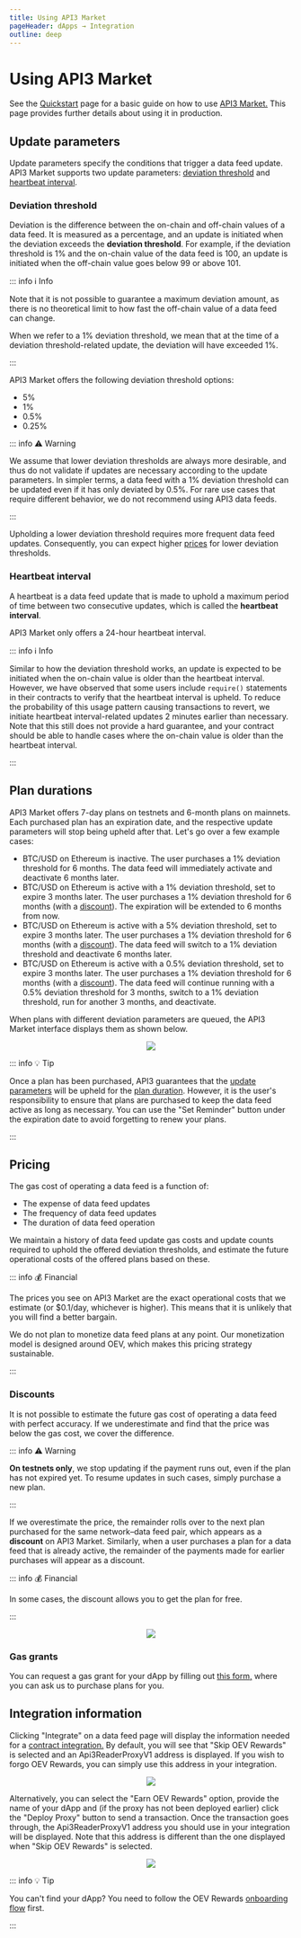 ```yaml
---
title: Using API3 Market
pageHeader: dApps → Integration
outline: deep
---
```


<PageHeader/>

# Using API3 Market

See the [Quickstart](/dapps/quickstart/index.md) page for a basic guide on how to use [API3 Market.](https://market.api3.org/)
This page provides further details about using it in production.

## Update parameters

Update parameters specify the conditions that trigger a data feed update.
API3 Market supports two update parameters: [deviation threshold](#deviation-threshold) and [heartbeat interval](#heartbeat-interval).

### Deviation threshold

Deviation is the difference between the on-chain and off-chain values of a data feed.
It is measured as a percentage, and an update is initiated when the deviation exceeds the **deviation threshold**.
For example, if the deviation threshold is 1% and the on-chain value of the data feed is 100, an update is initiated when the off-chain value goes below 99 or above 101.

::: info ℹ️ Info

Note that it is not possible to guarantee a maximum deviation amount, as there is no theoretical limit to how fast the off-chain value of a data feed can change.

When we refer to a 1% deviation threshold, we mean that at the time of a deviation threshold-related update, the deviation will have exceeded 1%.

:::

API3 Market offers the following deviation threshold options:

- 5%
- 1%
- 0.5%
- 0.25%

::: info ⚠️ Warning

We assume that lower deviation thresholds are always more desirable, and thus do not validate if updates are necessary according to the update parameters.
In simpler terms, a data feed with a 1% deviation threshold can be updated even if it has only deviated by 0.5%.
For rare use cases that require different behavior, we do not recommend using API3 data feeds.

:::

Upholding a lower deviation threshold requires more frequent data feed updates.
Consequently, you can expect higher [prices](#pricing) for lower deviation thresholds.

### Heartbeat interval

A heartbeat is a data feed update that is made to uphold a maximum period of time between two consecutive updates, which is called the **heartbeat interval**.

API3 Market only offers a 24-hour heartbeat interval.

::: info ℹ️ Info

Similar to how the deviation threshold works, an update is expected to be initiated when the on-chain value is older than the heartbeat interval.
However, we have observed that some users include `require()` statements in their contracts to verify that the heartbeat interval is upheld.
To reduce the probability of this usage pattern causing transactions to revert, we initiate heartbeat interval-related updates 2 minutes earlier than necessary.
Note that this still does not provide a hard guarantee, and your contract should be able to handle cases where the on-chain value is older than the heartbeat interval.

:::

## Plan durations

API3 Market offers 7-day plans on testnets and 6-month plans on mainnets.
Each purchased plan has an expiration date, and the respective update parameters will stop being upheld after that.
Let's go over a few example cases:

- BTC/USD on Ethereum is inactive.
  The user purchases a 1% deviation threshold for 6 months.
  The data feed will immediately activate and deactivate 6 months later.
- BTC/USD on Ethereum is active with a 1% deviation threshold, set to expire 3 months later.
  The user purchases a 1% deviation threshold for 6 months (with a [discount](#discounts)).
  The expiration will be extended to 6 months from now.
- BTC/USD on Ethereum is active with a 5% deviation threshold, set to expire 3 months later.
  The user purchases a 1% deviation threshold for 6 months (with a [discount](#discounts)).
  The data feed will switch to a 1% deviation threshold and deactivate 6 months later.
- BTC/USD on Ethereum is active with a 0.5% deviation threshold, set to expire 3 months later.
  The user purchases a 1% deviation threshold for 6 months (with a [discount](#discounts)).
  The data feed will continue running with a 0.5% deviation threshold for 3 months, switch to a 1% deviation threshold, run for another 3 months, and deactivate.

When plans with different deviation parameters are queued, the API3 Market interface displays them as shown below.

<center><img src="./images/queue.png"></center>

::: info 💡 Tip

Once a plan has been purchased, API3 guarantees that the [update parameters](#update-parameters) will be upheld for the [plan duration](#plan-durations).
However, it is the user's responsibility to ensure that plans are purchased to keep the data feed active as long as necessary.
You can use the "Set Reminder" button under the expiration date to avoid forgetting to renew your plans.

:::

## Pricing

The gas cost of operating a data feed is a function of:

- The expense of data feed updates
- The frequency of data feed updates
- The duration of data feed operation

We maintain a history of data feed update gas costs and update counts required to uphold the offered deviation thresholds, and estimate the future operational costs of the offered plans based on these.

::: info 💰 Financial

The prices you see on API3 Market are the exact operational costs that we estimate (or $0.1/day, whichever is higher).
This means that it is unlikely that you will find a better bargain.

We do not plan to monetize data feed plans at any point.
Our monetization model is designed around OEV, which makes this pricing strategy sustainable.

:::

### Discounts

It is not possible to estimate the future gas cost of operating a data feed with perfect accuracy.
If we underestimate and find that the price was below the gas cost, we cover the difference.

::: info ⚠️ Warning

**On testnets only**, we stop updating if the payment runs out, even if the plan has not expired yet.
To resume updates in such cases, simply purchase a new plan.

:::

If we overestimate the price, the remainder rolls over to the next plan purchased for the same network–data feed pair, which appears as a **discount** on API3 Market.
Similarly, when a user purchases a plan for a data feed that is already active, the remainder of the payments made for earlier purchases will appear as a discount.

::: info 💰 Financial

In some cases, the discount allows you to get the plan for free.

:::

<center><img src="./images/discount.png"></center>

### Gas grants

You can request a gas grant for your dApp by filling out [this form,](https://api3dao.typeform.com/to/TBTu8bJt) where you can ask us to purchase plans for you.

## Integration information

Clicking "Integrate" on a data feed page will display the information needed for a [contract integration.](./contract-integration.md)
By default, you will see that "Skip OEV Rewards" is selected and an Api3ReaderProxyV1 address is displayed.
If you wish to forgo OEV Rewards, you can simply use this address in your integration.

<center><img src="./images/skip-oev-rewards.png"></center>

Alternatively, you can select the "Earn OEV Rewards" option, provide the name of your dApp and (if the proxy has not been deployed earlier) click the "Deploy Proxy" button to send a transaction.
Once the transaction goes through, the Api3ReaderProxyV1 address you should use in your integration will be displayed.
Note that this address is different than the one displayed when "Skip OEV Rewards" is selected.

<center><img src="./images/earn-oev-rewards.png"></center>

::: info 💡 Tip

You can't find your dApp?
You need to follow the OEV Rewards [onboarding flow](../oev-rewards/index.md#how-to-get-onboard) first.

:::
